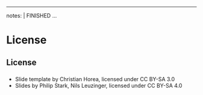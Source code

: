
---
notes: |
    FINISHED
...

# License

## License

### 

- Slide template by Christian Horea, licensed under CC BY-SA 3.0
- Slides by Philip Stark, Nils Leuzinger, licensed under CC BY-SA 4.0
